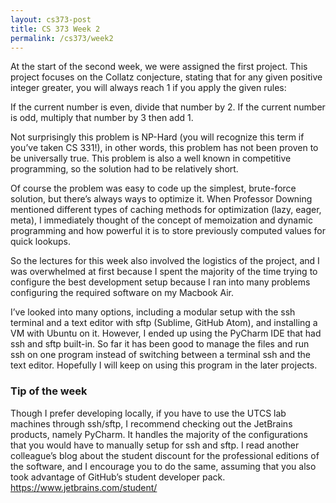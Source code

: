 ```yaml
---
layout: cs373-post
title: CS 373 Week 2
permalink: /cs373/week2
---
```


At the start of the second week, we were assigned the first project. This project focuses on the Collatz conjecture, stating that for any given positive integer greater, you will always reach 1 if you apply the given rules:

If the current number is even, divide that number by 2.
If the current number is odd, multiply that number by 3 then add 1.

Not surprisingly this problem is NP-Hard (you will recognize this term if you’ve taken CS 331!), in other words, this problem has not been proven to be universally true. This problem is also a well known in competitive programming, so the solution had to be relatively short.

Of course the problem was easy to code up the simplest, brute-force solution, but there’s always ways to optimize it. When Professor Downing mentioned different types of caching methods for optimization (lazy, eager, meta), I immediately thought of the concept of memoization and dynamic programming and how powerful it is to store previously computed values for quick lookups.

So the lectures for this week also involved the logistics of the project, and I was overwhelmed at first because I spent the majority of the time trying to configure the best development setup because I ran into many problems configuring the required software on my Macbook Air.

I’ve looked into many options, including a modular setup with the ssh terminal and a text editor with sftp (Sublime, GitHub Atom), and installing a VM with Ubuntu on it. However, I ended up using the PyCharm IDE that had ssh and sftp built-in. So far it has been good to manage the files and run ssh on one program instead of switching between a terminal ssh and the text editor. Hopefully I will keep on using this program in the later projects.



### Tip of the week
Though I prefer developing locally, if you have to use the UTCS lab machines through ssh/sftp, I recommend checking out the JetBrains products, namely PyCharm. It handles the majority of the configurations that you would have to manually setup for ssh and sftp. I read another colleague’s blog about the student discount for the professional editions of the software, and I encourage you to do the same, assuming that you also took advantage of GitHub’s student developer pack.
https://www.jetbrains.com/student/
